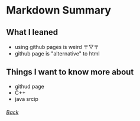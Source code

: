 # Markdown Summary
##  What I leaned
- using github pages is weird 〒▽〒
- github page is "alternative" to html

## Things I want to know more about
- githud page
- C++
- java srcip

###### [Back](https://github.com/CodeMell/CodeMell.github.io/blob/main/reading-notes%20repot.md)
